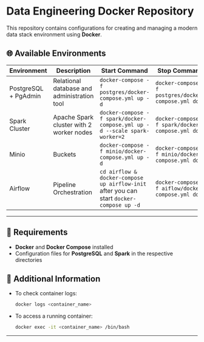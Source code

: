 # Data Engineering Docker Repository

This repository contains configurations for creating and managing a modern data stack environment using **Docker**.

## 🌐 Available Environments

| Environment   | Description                                     | Start Command                                      | Stop Command |
|--------------|-----------------------------------------------|---------------------------------------------------|--------------|
| PostgreSQL + PgAdmin | Relational database and administration tool | `docker-compose -f postgres/docker-compose.yml up -d` | `docker-compose -f postgres/docker-compose.yml down` |
| Spark Cluster | Apache Spark cluster with 2 worker nodes | `docker-compose -f spark/docker-compose.yml up -d --scale spark-worker=2` | `docker-compose -f spark/docker-compose.yml down` |
| Minio | Buckets | `docker-compose -f minio/docker-compose.yml up -d` | `docker-compose -f minio/docker-compose.yml down` |
| Airflow | Pipeline Orchestration | `cd airflow & docker-compose up airflow-init` after you can start `docker-compose up -d` | `docker-compose -f aiflow/docker-compose.yml down` |

---

## 📌 Requirements  
- **Docker** and **Docker Compose** installed  
- Configuration files for **PostgreSQL** and **Spark** in the respective directories  

## 📎 Additional Information  
- To check container logs:  
  ```sh
  docker logs <container_name>
  ```
- To access a running container:  
  ```sh
  docker exec -it <container_name> /bin/bash
  ```

---